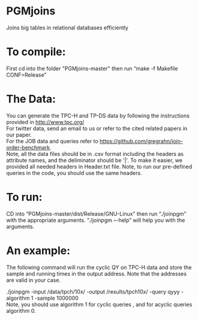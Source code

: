 # PGMjoins
Joins big tables in relational databases efficiently

# To compile:
First cd into the folder "PGMjoins-master" then run “make -f Makefile CONF=Release”
# The Data:
You can generate the TPC-H and TP-DS data by following the instructions provided in http://www.tpc.org/   
For twitter data, send an email to us or refer to the cited related papers in our paper.  
For the JOB data and queries refer to https://github.com/gregrahn/join-order-benchmark.  
Note, all the data files should be in .csv format including the headers as attribute names, and the deliminator should be '|'. To make it easier, we provided all needed headers in Header.txt file. Note, to run our pre-defined queries in the code, you should use the same headers.  
# To run:
CD into “PGMjoins-master/dist/Release/GNU-Linux” then run “./joinpgm” with the appropriate arguments.
“./joinpgm –-help” will help you with the arguments. 
# An example: 
The following command will run the cyclic QY on TPC-H data and store the sample and running times in the output address. Note that the addresses are valid in your case.

./joinpgm -input /data/tpch/10x/ -output /results/tpch10x/ -query qyyy -algorithm 1 -sample 1000000  
Note, you should use algorithm 1 for cyclic queries , and for acyclic queries algorithm 0.

